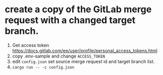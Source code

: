 # create a copy of the GitLab merge request with a changed target branch.

1. Get access token
   https://docs.gitlab.com/ee/user/profile/personal_access_tokens.html
1. copy .env-sample and change `ACCESS_TOKEN`
1. edit `config.json`
   set source merge request id and target branch list.
1. `cargo run -- -c config.json`
